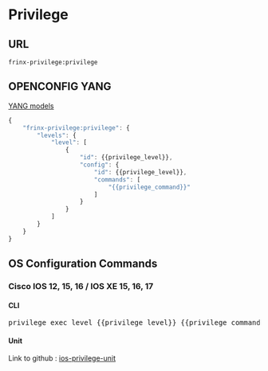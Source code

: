 # Privilege

## URL

```
frinx-privilege:privilege
```

## OPENCONFIG YANG

[YANG models](https://github.com/FRINXio/openconfig/tree/master/evc/src/main/yang)

```javascript
{
    "frinx-privilege:privilege": {
        "levels": {
            "level": [
                {
                    "id": {{privilege_level}},
                    "config": {
                        "id": {{privilege_level}},
                        "commands": [
                            "{{privilege_command}}"
                        ]
                    }
                }
            ]
        }
    }
}
```

## OS Configuration Commands

### Cisco IOS 12, 15, 16 / IOS XE 15, 16, 17

#### CLI

<pre>
privilege exec level {{privilege_level}} {{privilege_command}}
</pre>

#### Unit

Link to github : [ios-privilege-unit](https://github.com/FRINXio/cli-units/tree/master/ios/privilege)